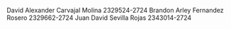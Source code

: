 David Alexander Carvajal Molina 2329524-2724
Brandon Arley Fernandez Rosero 2329662-2724
Juan David Sevilla Rojas 2343014-2724
